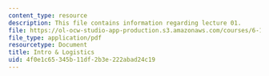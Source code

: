 ```yaml
---
content_type: resource
description: This file contains information regarding lecture 01.
file: https://ol-ocw-studio-app-production.s3.amazonaws.com/courses/6-170-software-studio-spring-2013/4f0e1c65345b11df2b3e222abad24c19_MIT6_170S13_01-logistics.pdf
file_type: application/pdf
resourcetype: Document
title: Intro & Logistics
uid: 4f0e1c65-345b-11df-2b3e-222abad24c19
---
```

